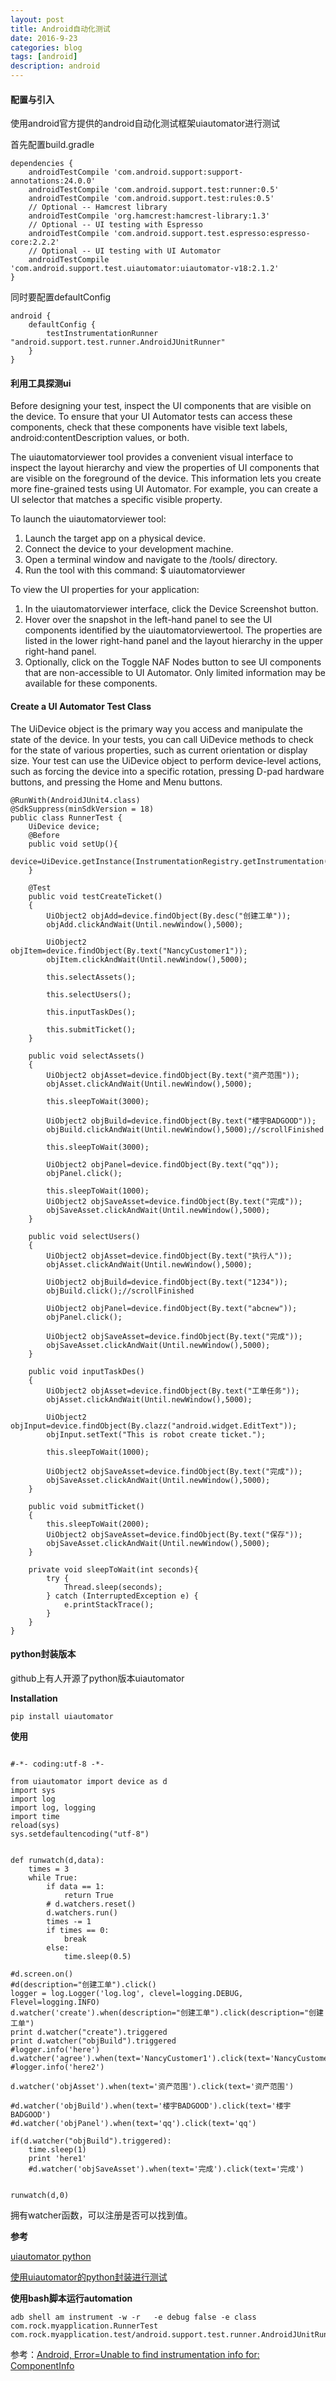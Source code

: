 ```yaml
---
layout: post
title: Android自动化测试
date: 2016-9-23
categories: blog
tags: [android]
description: android
---
```


#### 配置与引入

使用android官方提供的android自动化测试框架uiautomator进行测试

首先配置build.gradle

```
dependencies {
    androidTestCompile 'com.android.support:support-annotations:24.0.0'
    androidTestCompile 'com.android.support.test:runner:0.5'
    androidTestCompile 'com.android.support.test:rules:0.5'
    // Optional -- Hamcrest library
    androidTestCompile 'org.hamcrest:hamcrest-library:1.3'
    // Optional -- UI testing with Espresso
    androidTestCompile 'com.android.support.test.espresso:espresso-core:2.2.2'
    // Optional -- UI testing with UI Automator
    androidTestCompile 'com.android.support.test.uiautomator:uiautomator-v18:2.1.2'
}
```

同时要配置defaultConfig

```
android {
    defaultConfig {
        testInstrumentationRunner "android.support.test.runner.AndroidJUnitRunner"
    }
}
```

#### 利用工具探测ui

Before designing your test, inspect the UI components that are visible on the device. To ensure that your UI Automator tests can access these components, check that these components have visible text labels, android:contentDescription values, or both.

The uiautomatorviewer tool provides a convenient visual interface to inspect the layout hierarchy and view the properties of UI components that are visible on the foreground of the device. This information lets you create more fine-grained tests using UI Automator. For example, you can create a UI selector that matches a specific visible property.

To launch the uiautomatorviewer tool:

1. Launch the target app on a physical device.
2. Connect the device to your development machine.
3. Open a terminal window and navigate to the <android-sdk>/tools/ directory.
4. Run the tool with this command:
$ uiautomatorviewer


To view the UI properties for your application:

1. In the uiautomatorviewer interface, click the Device Screenshot button.
2. Hover over the snapshot in the left-hand panel to see the UI components identified by the uiautomatorviewertool. The properties are listed in the lower right-hand panel and the layout hierarchy in the upper right-hand panel.
3. Optionally, click on the Toggle NAF Nodes button to see UI components that are non-accessible to UI Automator. Only limited information may be available for these components.

#### Create a UI Automator Test Class

The UiDevice object is the primary way you access and manipulate the state of the device. In your tests, you can call UiDevice methods to check for the state of various properties, such as current orientation or display size. Your test can use the UiDevice object to perform device-level actions, such as forcing the device into a specific rotation, pressing D-pad hardware buttons, and pressing the Home and Menu buttons.

```
@RunWith(AndroidJUnit4.class)
@SdkSuppress(minSdkVersion = 18)
public class RunnerTest {
    UiDevice device;
    @Before
    public void setUp(){
        device=UiDevice.getInstance(InstrumentationRegistry.getInstrumentation());
    }

    @Test
    public void testCreateTicket()
    {
        UiObject2 objAdd=device.findObject(By.desc("创建工单"));
        objAdd.clickAndWait(Until.newWindow(),5000);

        UiObject2 objItem=device.findObject(By.text("NancyCustomer1"));
        objItem.clickAndWait(Until.newWindow(),5000);

        this.selectAssets();

        this.selectUsers();

        this.inputTaskDes();

        this.submitTicket();
    }

    public void selectAssets()
    {
        UiObject2 objAsset=device.findObject(By.text("资产范围"));
        objAsset.clickAndWait(Until.newWindow(),5000);

        this.sleepToWait(3000);

        UiObject2 objBuild=device.findObject(By.text("楼宇BADGOOD"));
        objBuild.clickAndWait(Until.newWindow(),5000);//scrollFinished

        this.sleepToWait(3000);

        UiObject2 objPanel=device.findObject(By.text("qq"));
        objPanel.click();

        this.sleepToWait(1000);
        UiObject2 objSaveAsset=device.findObject(By.text("完成"));
        objSaveAsset.clickAndWait(Until.newWindow(),5000);
    }

    public void selectUsers()
    {
        UiObject2 objAsset=device.findObject(By.text("执行人"));
        objAsset.clickAndWait(Until.newWindow(),5000);

        UiObject2 objBuild=device.findObject(By.text("1234"));
        objBuild.click();//scrollFinished

        UiObject2 objPanel=device.findObject(By.text("abcnew"));
        objPanel.click();

        UiObject2 objSaveAsset=device.findObject(By.text("完成"));
        objSaveAsset.clickAndWait(Until.newWindow(),5000);
    }

    public void inputTaskDes()
    {
        UiObject2 objAsset=device.findObject(By.text("工单任务"));
        objAsset.clickAndWait(Until.newWindow(),5000);

        UiObject2 objInput=device.findObject(By.clazz("android.widget.EditText"));
        objInput.setText("This is robot create ticket.");

        this.sleepToWait(1000);

        UiObject2 objSaveAsset=device.findObject(By.text("完成"));
        objSaveAsset.clickAndWait(Until.newWindow(),5000);
    }

    public void submitTicket()
    {
        this.sleepToWait(2000);
        UiObject2 objSaveAsset=device.findObject(By.text("保存"));
        objSaveAsset.clickAndWait(Until.newWindow(),5000);
    }

    private void sleepToWait(int seconds){
        try {
            Thread.sleep(seconds);
        } catch (InterruptedException e) {
            e.printStackTrace();
        }
    }
}
```

#### python封装版本  

github上有人开源了python版本uiautomator

**Installation**   

```
pip install uiautomator
```

**使用**

```

#-*- coding:utf-8 -*-

from uiautomator import device as d
import sys
import log
import log, logging
import time
reload(sys)
sys.setdefaultencoding("utf-8")


def runwatch(d,data):
    times = 3
    while True:
        if data == 1:
            return True
        # d.watchers.reset()
        d.watchers.run()
        times -= 1
        if times == 0:
            break
        else:
            time.sleep(0.5)

#d.screen.on()
#d(description="创建工单").click()
logger = log.Logger('log.log', clevel=logging.DEBUG, Flevel=logging.INFO)
d.watcher('create').when(description="创建工单").click(description="创建工单")
print d.watcher("create").triggered
print d.watcher("objBuild").triggered
#logger.info('here')
d.watcher('agree').when(text='NancyCustomer1').click(text='NancyCustomer1')
#logger.info('here2')

d.watcher('objAsset').when(text='资产范围').click(text='资产范围')

#d.watcher('objBuild').when(text='楼宇BADGOOD').click(text='楼宇BADGOOD')
#d.watcher('objPanel').when(text='qq').click(text='qq')

if(d.watcher("objBuild").triggered):
    time.sleep(1)
    print 'here1'
    #d.watcher('objSaveAsset').when(text='完成').click(text='完成')


runwatch(d,0)
```

拥有watcher函数，可以注册是否可以找到值。

**参考**

[uiautomator python](https://github.com/xiaocong/uiautomator#watcher)

[使用uiautomator的python封装进行测试](https://my.oschina.net/yangyanxing/blog/498403)


**使用bash脚本运行automation**  

```
adb shell am instrument -w -r   -e debug false -e class com.rock.myapplication.RunnerTest com.rock.myapplication.test/android.support.test.runner.AndroidJUnitRunner
```

参考：[Android, Error=Unable to find instrumentation info for: ComponentInfo](http://stackoverflow.com/questions/36753486/android-error-unable-to-find-instrumentation-info-for-componentinfo)



